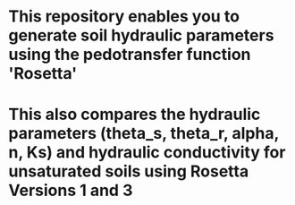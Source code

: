 # This repository enables you to generate soil  hydraulic parameters using the pedotransfer function 'Rosetta'
# This also compares the hydraulic parameters (theta_s, theta_r, alpha, n, Ks) and hydraulic conductivity for unsaturated soils using Rosetta Versions 1 and 3


